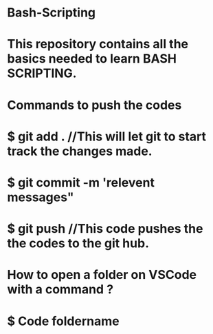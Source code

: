 # Bash-Scripting
# This repository contains all the basics needed to learn BASH SCRIPTING.

# Commands to push the codes

#  $ git add .                                //This will let git to start track the changes made.
#  $ git commit -m 'relevent messages"
#  $ git push                                 //This code pushes the the codes to the git hub. 

# How to open a folder on VSCode with a command ?
#  $ Code foldername
